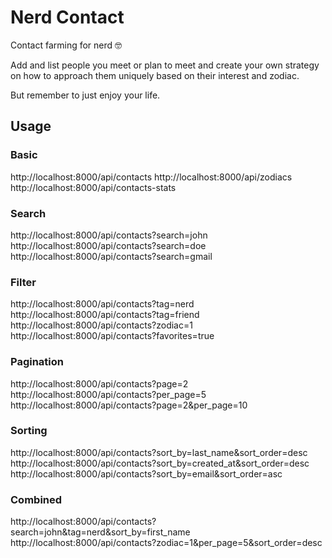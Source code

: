 # Nerd Contact

Contact farming for nerd 🤓

Add and list people you meet or plan to meet and create your own strategy on how to approach them uniquely based on their interest and zodiac.

But remember to just enjoy your life.

## Usage

### Basic

http://localhost:8000/api/contacts
http://localhost:8000/api/zodiacs
http://localhost:8000/api/contacts-stats

### Search

http://localhost:8000/api/contacts?search=john
http://localhost:8000/api/contacts?search=doe
http://localhost:8000/api/contacts?search=gmail

### Filter

http://localhost:8000/api/contacts?tag=nerd
http://localhost:8000/api/contacts?tag=friend
http://localhost:8000/api/contacts?zodiac=1
http://localhost:8000/api/contacts?favorites=true

### Pagination

http://localhost:8000/api/contacts?page=2
http://localhost:8000/api/contacts?per_page=5
http://localhost:8000/api/contacts?page=2&per_page=10

### Sorting

http://localhost:8000/api/contacts?sort_by=last_name&sort_order=desc
http://localhost:8000/api/contacts?sort_by=created_at&sort_order=desc
http://localhost:8000/api/contacts?sort_by=email&sort_order=asc

### Combined

http://localhost:8000/api/contacts?search=john&tag=nerd&sort_by=first_name
http://localhost:8000/api/contacts?zodiac=1&per_page=5&sort_order=desc